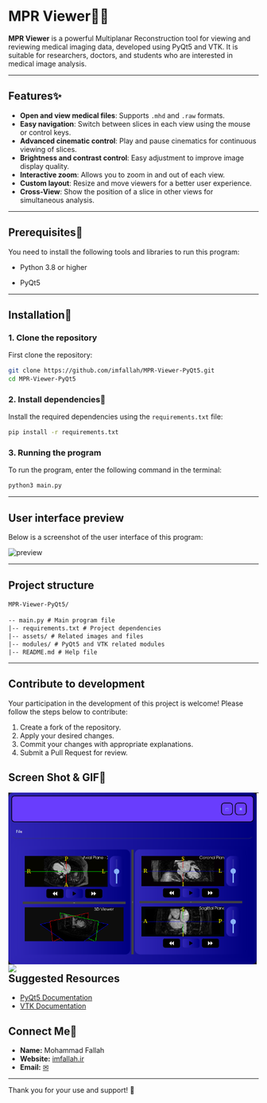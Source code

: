 # MPR Viewer🏥💊

**MPR Viewer** is a powerful Multiplanar Reconstruction tool for viewing and reviewing medical imaging data, developed using PyQt5 and VTK. It is suitable for researchers, doctors, and students who are interested in medical image analysis.

---

## **Features**✨

- **Open and view medical files**: Supports `.mhd` and `.raw` formats.
- **Easy navigation**: Switch between slices in each view using the mouse or control keys.
- **Advanced cinematic control**: Play and pause cinematics for continuous viewing of slices.
- **Brightness and contrast control**: Easy adjustment to improve image display quality.
- **Interactive zoom**: Allows you to zoom in and out of each view.
- **Custom layout**: Resize and move viewers for a better user experience.
- **Cross-View**: Show the position of a slice in other views for simultaneous analysis.

---

## **Prerequisites**🥇

You need to install the following tools and libraries to run this program:

- Python 3.8 or higher

- PyQt5

---

## **Installation**📸

### **1. Clone the repository**

First clone the repository:

```bash
git clone https://github.com/imfallah/MPR-Viewer-PyQt5.git
cd MPR-Viewer-PyQt5
```

### **2. Install dependencies**🐍

Install the required dependencies using the `requirements.txt` file:

```bash
pip install -r requirements.txt
```

### **3. Running the program**

To run the program, enter the following command in the terminal:

```bash
python3 main.py
```

---

## **User interface preview**

Below is a screenshot of the user interface of this program:

![preview](assets/preview.png)

---

## **Project structure**

```
MPR-Viewer-PyQt5/

-- main.py # Main program file
|-- requirements.txt # Project dependencies
|-- assets/ # Related images and files
|-- modules/ # PyQt5 and VTK related modules
|-- README.md # Help file
```

---

## **Contribute to development**

Your participation in the development of this project is welcome! Please follow the steps below to contribute:

1. Create a fork of the repository.
2. Apply your desired changes.
3. Commit your changes with appropriate explanations.
4. Submit a Pull Request for review.



## Screen Shot & GIF📸

<picture> <img align="left" src="https://github.com/imfallah/MPR-Viewer-PyQt5/blob/main/public/mpr+.png" width=500></picture>

<picture> <img align="left" src="https://github.com/imfallah/MPR-Viewer-PyQt5/blob/main/public/mprgif.gif" width=500></picture>

---------------------------------------------------------------------------------------------------------------------------

## **Suggested Resources**

- [PyQt5 Documentation](https://www.riverbankcomputing.com/static/Docs/PyQt5/)
- [VTK Documentation](https://vtk.org/documentation/)

## Connect Me🔗
- ​​**Name:** Mohammad Fallah
- **Website:** [imfallah.ir](https://imfallah.ir/)
- **Email:** [✉](imfallah83@gmail.com)

---

 

Thank you for your use and support! 🌟
